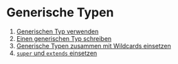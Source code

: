 # Generische Typen

  1. [Generischen Typ verwenden](01_generischen_typ_verwenden)
  2. [Einen generischen Typ schreiben](02_einfacher_generischer_typ)
  3. [Generische Typen zusammen mit Wildcards einsetzen](03_wildcards)
  4. [`super` und `extends` einsetzen](04_super_extends)
